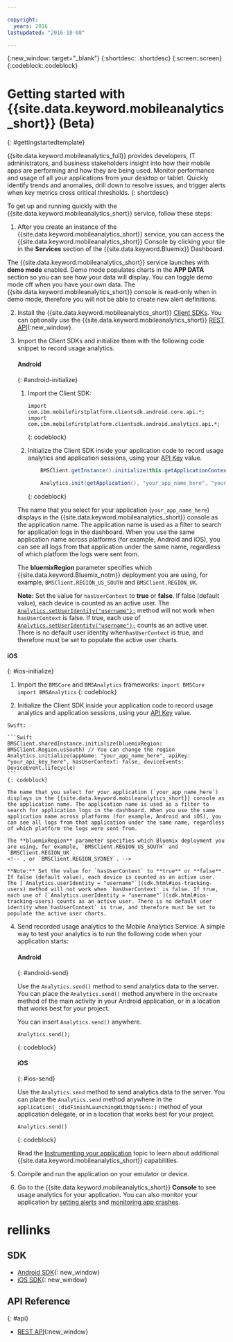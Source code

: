 ```yaml
---

copyright:
  years: 2016
lastupdated: "2016-10-08"

---
```

{:new_window: target="_blank"}
{:shortdesc: .shortdesc}
{:screen:.screen}
{:codeblock:.codeblock}

# Getting started with {{site.data.keyword.mobileanalytics_short}} (Beta)

{: #gettingstartedtemplate}

{{site.data.keyword.mobileanalytics_full}} provides developers, IT administrators, and business stakeholders insight into how their mobile apps are performing and how they are being used. Monitor performance and usage of all your applications from your desktop or tablet. Quickly identify trends and anomalies, drill down to resolve issues, and trigger alerts when key metrics cross critical thresholds. 
{: shortdesc}

To get up and running quickly with the {{site.data.keyword.mobileanalytics_short}} service, follow these steps:

1. After you create an instance <!--[create an instance](https://console.{DomainName}/docs/services/reqnsi.html#req_instance)-->of the {{site.data.keyword.mobileanalytics_short}} service, you can access the {{site.data.keyword.mobileanalytics_short}} Console by clicking your tile in the **Services** section of the {{site.data.keyword.Bluemix}} Dashboard.

 The {{site.data.keyword.mobileanalytics_short}} service launches with **demo mode** enabled. Demo mode populates charts in the **APP DATA** section so you can see how your data will display. You can toggle demo mode off when you have your own data. The {{site.data.keyword.mobileanalytics_short}} console is read-only when in demo mode, therefore you will not be able to create new alert definitions.

2. Install the {{site.data.keyword.mobileanalytics_short}} [Client SDKs](install-client-sdk.html). You can optionally use the {{site.data.keyword.mobileanalytics_short}} [REST API](https://mobile-analytics-dashboard.{DomainName}/analytics-service/){:new_window}.

3. Import the Client SDKs and initialize them with the following code snippet to record usage analytics.

	#### Android
	{: #android-initialize}
	1. Import the Client SDK:

		```
		import com.ibm.mobilefirstplatform.clientsdk.android.core.api.*;
		import com.ibm.mobilefirstplatform.clientsdk.android.analytics.api.*;
		```
		{: codeblock}
		
	2. Initialize the Client SDK inside your application code to record usage analytics and application sessions, using your [API Key](sdk.html#analytics-clientkey) value.

		```Java
			BMSClient.getInstance().initialize(this.getApplicationContext(), BMSClient.REGION_US_SOUTH); // You can change the region
			
			Analytics.init(getApplication(), "your_app_name_here", "your_api_key_here", hasUserContext, Analytics.DeviceEvent.LIFECYCLE);
		```
		{: codeblock}
		
    The name that you select for your application (`your_app_name_here`) displays in the {{site.data.keyword.mobileanalytics_short}} console as the application name. The application name is used as a filter to search for application logs in the dashboard. When you use the same application name across platforms (for example, Android and iOS), you can see all logs from that application under the same name, regardless of which platform the logs were sent from.
    
    The **bluemixRegion** parameter specifies which {{site.data.keyword.Bluemix_notm}} deployment you are using, for example, `BMSClient.REGION_US_SOUTH` and `BMSClient.REGION_UK`. 
    <!-- , or `BMSClient.REGION_SYDNEY`.-->
    
    **Note:** Set the value for `hasUserContext` to **true** or **false**. If false (default value), each device is counted as an active user. The [`Analytics.setUserIdentity("username");`](sdk.html#android-tracking-users) method will not work when `hasUserContext` is false. If true, each use of [`Analytics.setUserIdentity("username");`](sdk.html#android-tracking-users) counts as an active user. There is no default user identity when`hasUserContext` is true, and therefore must be set to populate the active user charts.

  #### iOS
  {: #ios-initialize}
  
  1. Import the `BMSCore` and `BMSAnalytics` frameworks:
	```
	import BMSCore
	import BMSAnalytics
	```
	{: codeblock}
    
  2. Initialize the Client SDK inside your application code to record usage analytics and application sessions, using your [API Key](sdk.html#analytics-clientkey) value.
 
	Swift:
	
	```Swift
	BMSClient.sharedInstance.initialize(bluemixRegion: BMSClient.Region.usSouth) // You can change the region
	Analytics.initialize(appName: "your_app_name_here", apiKey: "your_api_key_here", hasUserContext: false, deviceEvents: DeviceEvent.lifecycle)	
	```
	{: codeblock}
		
	The name that you select for your application (`your_app_name_here`) displays in the {{site.data.keyword.mobileanalytics_short}} console as the application name. The application name is used as a filter to search for application logs in the dashboard. When you use the same application name across platforms (for example, Android and iOS), you can see all logs from that application under the same name, regardless of which platform the logs were sent from.
	
	The **bluemixRegion** parameter specifies which Bluemix deployment you are using, for example, `BMSClient.REGION_US_SOUTH` and `BMSClient.REGION_UK`.
	<!-- , or `BMSClient.REGION_SYDNEY`. -->
	
	**Note:** Set the value for `hasUserContext` to **true** or **false**. If false (default value), each device is counted as an active user. The [`Analytics.userIdentity = "username"`](sdk.html#ios-tracking-users) method will not work when `hasUserContext` is false. If true, each use of [`Analytics.userIdentity = "username"`](sdk.html#ios-tracking-users) counts as an active user. There is no default user identity when`hasUserContext` is true, and therefore must be set to populate the active user charts.

4. Send recorded usage analytics to the Mobile Analytics Service. A simple way to test your analytics is to run the following code when your application starts:

	#### Android
	{: #android-send}

	Use the `Analytics.send()` method to send analytics data to the server. You can place the `Analytics.send()` method anywhere in the `onCreate` method of the main activity in your Android application, or in a location that works best for your project. 
	
	You can insert `Analytics.send()` anywhere.

	```
	Analytics.send();
	```
	{: codeblock}

	#### iOS
	{: #ios-send}

	Use the `Analytics.send` method to send analytics data to the server. You can place the `Analytics.send` method anywhere in the `application(_:didFinishLaunchingWithOptions:)` method of your application delegate, or in a location that works best for your project. 

	```
	Analytics.send()
	```
	{: codeblock}

	Read the [Instrumenting your application](sdk.html) topic to learn about additional {{site.data.keyword.mobileanalytics_short}} capabilities.
5. Compile and run the application on your emulator or device.

6. Go to the {{site.data.keyword.mobileanalytics_short}} **Console** to see usage analytics for your application. You can also monitor your application by <!--[creating custom charts](app-monitoring.html#custom-charts),-->[setting alerts](app-monitoring.html#alerts) and [monitoring app crashes](app-monitoring.html#monitor-app-crash).


# rellinks

## SDK
* [Android SDK](https://github.com/ibm-bluemix-mobile-services/bms-clientsdk-android-analytics){: new_window}  
* [iOS SDK](https://github.com/ibm-bluemix-mobile-services/bms-clientsdk-swift-analytics){: new_window}

## API Reference
{: #api}
* [REST API](https://mobile-analytics-dashboard.{DomainName}/analytics-service/){:new_window}
